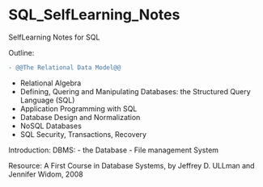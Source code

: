 # SQL_SelfLearning_Notes
SelfLearning Notes for SQL

Outline:

```diff
- @@The Relational Data Model@@
```
- Relational Algebra
- Defining, Quering and Manipulating Databases: the Structured Query Language (SQL)
- Application Programming with SQL
- Database Design and Normalization
- NoSQL Databases
- SQL Security, Transactions, Recovery

Introduction:
DBMS: - the Database
      - File management System
      
Resource: A First Course in Database Systems, by Jeffrey D. ULLman and Jennifer Widom, 2008
